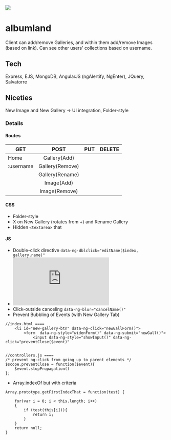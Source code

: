 ![](http://res.cloudinary.com/dmj8qtant/image/upload/c_scale,w_600/v1461262068/hrmewamnwo9vij01w212.png)
# albumland
Client can add/remove Galleries, and within them add/remove Images (based on link). Can see other users' collections based on username.

## Tech
Express, EJS, MongoDB, AngularJS (ngAlertify, NgEnter), JQuery, Salvatorre

## Niceties
New Image and New Gallery -> UI integration, Folder-style

### Details
#### Routes
| GET        | POST           | PUT  | DELETE  |
| ---------- |:--------------:| ----:| -------:|
| Home   |   Gallery(Add)   |      |         |
| :username       |  Gallery(Remove)       |      |         |
|        |   Gallery(Rename)   |      |         |
|        |   Image(Add)   |      |         |
|        |   Image(Remove)   |      |         |
#### CSS
 - Folder-style
 - X on New Gallery (rotates from +) and Rename Gallery
 - Hidden ```<textarea>``` that 

#### JS
- Double-click directive ```data-ng-dblclick="editName($index, gallery.name)"```
- ![Ng-enter directive](https://github.com/vtange/albumland/blob/master/public/directives.js)
- Click-outside canceling ```data-ng-blur="cancelName()"```
- Prevent Bubbling of Events (with New Gallery Tab)
```
//index.html ====
	<li id="new-gallery-btn" data-ng-click="newGallForm()">
		<form  data-ng-style="widenForm()" data-ng-submit="newGall()">
            <input data-ng-style="showInput()" data-ng-click="preventClose($event)" 
            
            
//controllers.js ====
/* prevent ng-click from going up to parent elements */
$scope.preventClose = function($event){
	$event.stopPropagation() 
};
```
- Array.indexOf but with criteria
```
Array.prototype.getFirstIndexThat = function(test) {

    for(var i = 0; i < this.length; i++)
    {
        if (test(this[i])){
			return i;
		}
    }
	return null;
}
```
